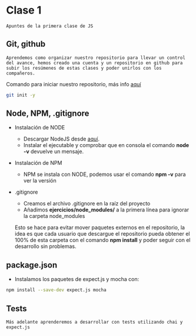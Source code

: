 # Clase 1

    Apuntes de la primera clase de JS

## Git, github

    Aprendemos como organizar nuestro repositorio para llevar un control del avance, hemos creado una cuenta y un repositorio en github para subir los resúmenes de estas clases y poder unirlos con los compañeros.
    
Comando para iniciar nuestro repositorio, más info [aquí](https://git-scm.com/docs/git-init)
```bash
git init -y
```
## Node, NPM, .gitignore

* Instalación de NODE
    * Descargar NodeJS desde [aquí](https://nodejs.org/es/).
    * Instalar el ejecutable y comprobar que en consola el comando **node -v** devuelve un mensaje.
* Instalación de NPM
    * NPM se instala con NODE, podemos usar el comando **npm -v** para ver la versión

* .gitignore
    * Creamos el archivo .gitignore en la raíz del proyecto
    * Añadimos **ejercicios/node_modules/** a la primera línea para ignorar la carpeta node_modules

    Esto se hace para evitar mover paquetes externos en el repositorio, la idea es que cada usuario que descargue el repositorio pueda obtener el 100% de esta carpeta con el comando **npm install** y poder seguir con el desarrollo sin problemas.

## package.json

* Instalamos los paquetes de expect.js y mocha con:
``` bash
npm install --save-dev expect.js mocha
```

## Tests

    Más adelante aprenderemos a desarrollar con tests utilizando chai y expect.js